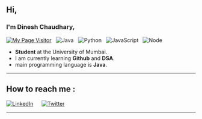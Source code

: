 ## Hi,
### I'm Dinesh Chaudhary,

[![My Page Visitor](https://visitor-badge.laobi.icu/badge?page_id=DineshPC)](https://github.com/DineshPC)
&nbsp;
![Java](https://badges.aleen42.com/src/java.svg)
&nbsp;
![Python](https://badges.aleen42.com/src/python_dfc.svg)
&nbsp;
![JavaScript](https://badges.aleen42.com/src/javascript_dfc.svg)
&nbsp;
![Node](https://badges.aleen42.com/src/node_dfc.svg)
&nbsp;
 	
- **Student** at the University of Mumbai.
- I am currently learning **Github** and **DSA**.
- main programming language is **Java**.

--------
## How to reach me : 

<a href="https://www.linkedin.com/in/dinesh-chaudhary-a932a9245">![LinkedIn](https://img.shields.io/badge/LinkedIn-0077B5?style=for-the-badge&logo=linkedin&logoColor=white)</a>
&emsp;
<a href="https://twitter.com/DineshCh2003">![Twitter](https://img.shields.io/badge/Twitter-ffffff?style=for-the-badge&logo=twitter&logoColor=blue)</a>
- ---